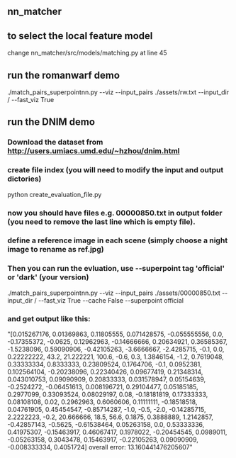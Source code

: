 ## nn_matcher

## to select the local feature model
change nn_matcher/src/models/matching.py at line 45

## run the romanwarf demo
./match_pairs_superpointnn.py --viz --input_pairs ./assets/rw.txt --input_dir / --fast_viz True

## run the DNIM demo

### Download the dataset from http://users.umiacs.umd.edu/~hzhou/dnim.html

### create file index (you will need to modify the input and output dictories)
python create_evaluation_file.py

### now you should have files e.g. 00000850.txt in output folder (you need to remove the last line which is empty file).

### define a reference image in each scene (simply choose a night image to rename as ref.jpg)
 
### Then you can run the evluation, use --superpoint tag 'official' or 'dark' (your version)
./match_pairs_superpointnn.py --viz --input_pairs ./assets/00000850.txt --input_dir / --fast_viz True --cache False --superpoint official

### and get output like this:

"[0.015267176, 0.01369863, 0.11805555, 0.071428575, -0.055555556, 0.0, -0.17355372, -0.0625, 0.12962963, -0.14666666, 0.20634921, 0.36585367, -1.5238096, 0.59090906, -0.42105263, -3.6666667, -2.4285715, -0.1, 0.0, 0.22222222, 43.2, 21.222221, 100.6, -0.6, 0.3, 1.3846154, -1.2, 0.7619048, 0.33333334, 0.8333333, 0.23809524, 0.1764706, -0.1, 0.0952381, 0.102564104, -0.20238096, 0.22340426, 0.09677419, 0.21348314, 0.043010753, 0.09090909, 0.20833333, 0.031578947, 0.05154639, -0.2524272, -0.06451613, 0.008196721, 0.29104477, 0.05185185, 0.2977099, 0.33093524, 0.08029197, 0.08, -0.18181819, 0.17333333, 0.08108108, 0.02, 0.2962963, 0.6060606, 0.11111111, -0.18518518, 0.04761905, 0.45454547, -0.85714287, -1.0, -0.5, -2.0, -0.14285715, 2.2222223, -0.2, 20.666666, 18.5, 56.6, 0.1875, 0.3888889, 1.2142857, -0.42857143, -0.5625, -0.61538464, 0.05263158, 0.0, 0.53333336, 0.41975307, -0.15463917, 0.46067417, 0.1978022, -0.20454545, 0.0989011, -0.05263158, 0.3043478, 0.15463917, -0.22105263, 0.09090909, -0.008333334, 0.4051724]
overall error: 13.160441476205607"


